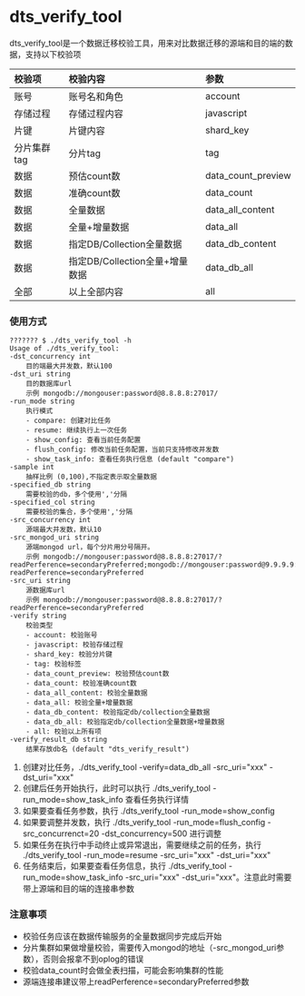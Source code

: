 # dts_verify_tool
dts_verify_tool是一个数据迁移校验工具，用来对比数据迁移的源端和目的端的数据，支持以下校验项

|校验项|校验内容|参数|
|:---|:---|:---|
|账号|账号名和角色|account|
|存储过程|存储过程内容|javascript|
|片键|片键内容|shard_key|
|分片集群tag|分片tag|tag|
|数据|预估count数|data_count_preview|
|数据|准确count数|data_count|
|数据|全量数据|data_all_content|
|数据|全量+增量数据|data_all|
|数据|指定DB/Collection全量数据|data_db_content|
|数据|指定DB/Collection全量+增量数据|data_db_all|
|全部|以上全部内容|all|

### 使用方式
```
??????? $ ./dts_verify_tool -h
Usage of ./dts_verify_tool:
-dst_concurrency int
    目的端最大并发数，默认100
-dst_uri string
    目的数据库url
    示例 mongodb://mongouser:password@8.8.8.8:27017/
-run_mode string
    执行模式
    - compare: 创建对比任务
    - resume: 继续执行上一次任务
    - show_config: 查看当前任务配置
    - flush_config: 修改当前任务配置，当前只支持修改并发数
    - show_task_info: 查看任务执行信息 (default "compare")
-sample int
    抽样比例 (0,100),不指定表示取全量数据
-specified_db string
    需要校验的db，多个使用','分隔
-specified_col string
    需要校验的集合，多个使用','分隔
-src_concurrency int
    源端最大并发数，默认10
-src_mongod_uri string
    源端mongod url，每个分片用分号隔开。
    示例 mongodb://mongouser:password@8.8.8.8:27017/?readPerference=secondaryPreferred;mongodb://mongouser:password@9.9.9.9:27017/?readPerference=secondaryPreferred
-src_uri string
    源数据库url
    示例 mongodb://mongouser:password@8.8.8.8:27017/?readPerference=secondaryPreferred
-verify string
    校验类型
    - account: 校验账号
    - javascript: 校验存储过程
    - shard_key: 校验分片键
    - tag: 校验标签
    - data_count_preview: 校验预估count数
    - data_count: 校验准确count数
    - data_all_content: 校验全量数据
    - data_all: 校验全量+增量数据
    - data_db_content: 校验指定db/collection全量数据
    - data_db_all: 校验指定db/collection全量数据+增量数据
    - all: 校验以上所有项
-verify_result_db string
    结果存放db名 (default "dts_verify_result")
```

1. 创建对比任务，./dts_verify_tool -verify=data_db_all -src_uri="xxx" -dst_uri="xxx"
2. 创建后任务开始执行，此时可以执行 ./dts_verify_tool -run_mode=show_task_info 查看任务执行详情
3. 如果要查看任务参数，执行 ./dts_verify_tool -run_mode=show_config
4. 如果要调整并发数，执行 ./dts_verify_tool -run_mode=flush_config -src_concurrenct=20 -dst_concurrency=500 进行调整
5. 如果任务在执行中手动终止或异常退出，需要继续之前的任务，执行 ./dts_verify_tool -run_mode=resume -src_uri="xxx" -dst_uri="xxx"
6. 任务结束后，如果要查看任务信息，执行 ./dts_verify_tool -run_mode=show_task_info -src_uri="xxx" -dst_uri="xxx"。注意此时需要带上源端和目的端的连接串参数

### 注意事项
+ 校验任务应该在数据传输服务的全量数据同步完成后开始
+ 分片集群如果做增量校验，需要传入mongod的地址（-src_mongod_uri参数），否则会报拿不到oplog的错误
+ 校验data_count时会做全表扫描，可能会影响集群的性能
+ 源端连接串建议带上readPerference=secondaryPreferred参数
